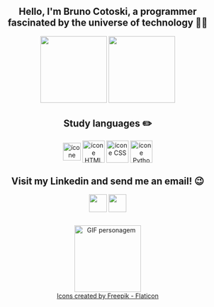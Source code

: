 ##

<div align="center">
<h2> Hello, I'm Bruno Cotoski, a programmer fascinated by the universe of technology 👨‍🚀 </h2>
<img height="150em" src="https://github-readme-stats.vercel.app/api?username=bruno-cotoski&show_icons=true&theme=dracula"/>
<img height="150em" src="https://github-readme-stats.vercel.app/api/top-langs/?username=bruno-cotoski&layout=compact&theme=dracula"/>

</div> 

##

<div align="center" style="display: inline_block">
<h2> Study languages ✏️ </h2>
  <img align="center" alt="ícone JavaScript" height="40" width="40" src="https://cdn-icons-png.flaticon.com/512/5968/5968292.png">
  <img align="center" alt="ícone HTML" height="50" width="50" src="https://cdn-icons-png.flaticon.com/512/5968/5968267.png">
  <img align="center" alt="ícone CSS" height="50" width="50" src="https://cdn-icons-png.flaticon.com/512/5968/5968242.png">
  <img align="center" alt="ícone Python" height="50" width="50" src="https://cdn-icons-png.flaticon.com/512/5968/5968350.png">
</div>

##
    
<div align="center" style="display: inline_block"> 
<h2> Visit my Linkedin and send me an email! 😉 </h2>
 <a href ="mailto:cottosky@gmail.com"><img align="center"  src="https://cdn-icons-png.flaticon.com/512/732/732200.png" height="40" width="40" target="_blank"></a>
  <a href="https://www.linkedin.com/in/bruno-cotoski" target="_blank" rel="external"><img align="center" src="https://cdn-icons-png.flaticon.com/512/3992/3992606.png" height="40" width="40" target="_blank"></a>
  </div>


##  

  <div align="center">
    <img alt="GIF personagem" height="150" width="150" src="https://media.discordapp.net/attachments/1031692949664309332/1031693306314362950/MyEmoji_20201218_203417_148.gif?width=555&height=555">
     <br>
  <a href="https://www.flaticon.com" title="Ícones">Icons created by Freepik - Flaticon</a>
 <div>

